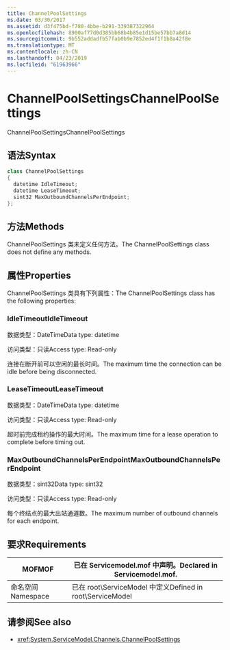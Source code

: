 ```yaml
---
title: ChannelPoolSettings
ms.date: 03/30/2017
ms.assetid: d3f475bd-f780-4bbe-b291-339387322964
ms.openlocfilehash: 8900af77d0d385bb68b4b85e1d15be57bb7a8d14
ms.sourcegitcommit: 9b552addadfb57fab0b9e7852ed4f1f1b8a42f8e
ms.translationtype: MT
ms.contentlocale: zh-CN
ms.lasthandoff: 04/23/2019
ms.locfileid: "61963966"
---
```

# <a name="channelpoolsettings"></a><span data-ttu-id="b0a80-102">ChannelPoolSettings</span><span class="sxs-lookup"><span data-stu-id="b0a80-102">ChannelPoolSettings</span></span>
<span data-ttu-id="b0a80-103">ChannelPoolSettings</span><span class="sxs-lookup"><span data-stu-id="b0a80-103">ChannelPoolSettings</span></span>  
  
## <a name="syntax"></a><span data-ttu-id="b0a80-104">语法</span><span class="sxs-lookup"><span data-stu-id="b0a80-104">Syntax</span></span>  
  
```csharp
class ChannelPoolSettings  
{  
  datetime IdleTimeout;  
  datetime LeaseTimeout;  
  sint32 MaxOutboundChannelsPerEndpoint;  
};  
```  
  
## <a name="methods"></a><span data-ttu-id="b0a80-105">方法</span><span class="sxs-lookup"><span data-stu-id="b0a80-105">Methods</span></span>  
 <span data-ttu-id="b0a80-106">ChannelPoolSettings 类未定义任何方法。</span><span class="sxs-lookup"><span data-stu-id="b0a80-106">The ChannelPoolSettings class does not define any methods.</span></span>  
  
## <a name="properties"></a><span data-ttu-id="b0a80-107">属性</span><span class="sxs-lookup"><span data-stu-id="b0a80-107">Properties</span></span>  
 <span data-ttu-id="b0a80-108">ChannelPoolSettings 类具有下列属性：</span><span class="sxs-lookup"><span data-stu-id="b0a80-108">The ChannelPoolSettings class has the following properties:</span></span>  
  
### <a name="idletimeout"></a><span data-ttu-id="b0a80-109">IdleTimeout</span><span class="sxs-lookup"><span data-stu-id="b0a80-109">IdleTimeout</span></span>  
 <span data-ttu-id="b0a80-110">数据类型：DateTime</span><span class="sxs-lookup"><span data-stu-id="b0a80-110">Data type: datetime</span></span>  
  
 <span data-ttu-id="b0a80-111">访问类型：只读</span><span class="sxs-lookup"><span data-stu-id="b0a80-111">Access type: Read-only</span></span>  
  
 <span data-ttu-id="b0a80-112">连接在断开前可以空闲的最长时间。</span><span class="sxs-lookup"><span data-stu-id="b0a80-112">The maximum time the connection can be idle before being disconnected.</span></span>  
  
### <a name="leasetimeout"></a><span data-ttu-id="b0a80-113">LeaseTimeout</span><span class="sxs-lookup"><span data-stu-id="b0a80-113">LeaseTimeout</span></span>  
 <span data-ttu-id="b0a80-114">数据类型：DateTime</span><span class="sxs-lookup"><span data-stu-id="b0a80-114">Data type: datetime</span></span>  
  
 <span data-ttu-id="b0a80-115">访问类型：只读</span><span class="sxs-lookup"><span data-stu-id="b0a80-115">Access type: Read-only</span></span>  
  
 <span data-ttu-id="b0a80-116">超时前完成租约操作的最大时间。</span><span class="sxs-lookup"><span data-stu-id="b0a80-116">The maximum time for a lease operation to complete before timing out.</span></span>  
  
### <a name="maxoutboundchannelsperendpoint"></a><span data-ttu-id="b0a80-117">MaxOutboundChannelsPerEndpoint</span><span class="sxs-lookup"><span data-stu-id="b0a80-117">MaxOutboundChannelsPerEndpoint</span></span>  
 <span data-ttu-id="b0a80-118">数据类型：sint32</span><span class="sxs-lookup"><span data-stu-id="b0a80-118">Data type: sint32</span></span>  
  
 <span data-ttu-id="b0a80-119">访问类型：只读</span><span class="sxs-lookup"><span data-stu-id="b0a80-119">Access type: Read-only</span></span>  
  
 <span data-ttu-id="b0a80-120">每个终结点的最大出站通道数。</span><span class="sxs-lookup"><span data-stu-id="b0a80-120">The maximum number of outbound channels for each endpoint.</span></span>  
  
## <a name="requirements"></a><span data-ttu-id="b0a80-121">要求</span><span class="sxs-lookup"><span data-stu-id="b0a80-121">Requirements</span></span>  
  
|<span data-ttu-id="b0a80-122">MOF</span><span class="sxs-lookup"><span data-stu-id="b0a80-122">MOF</span></span>|<span data-ttu-id="b0a80-123">已在 Servicemodel.mof 中声明。</span><span class="sxs-lookup"><span data-stu-id="b0a80-123">Declared in Servicemodel.mof.</span></span>|  
|---------|-----------------------------------|  
|<span data-ttu-id="b0a80-124">命名空间</span><span class="sxs-lookup"><span data-stu-id="b0a80-124">Namespace</span></span>|<span data-ttu-id="b0a80-125">已在 root\ServiceModel 中定义</span><span class="sxs-lookup"><span data-stu-id="b0a80-125">Defined in root\ServiceModel</span></span>|  
  
## <a name="see-also"></a><span data-ttu-id="b0a80-126">请参阅</span><span class="sxs-lookup"><span data-stu-id="b0a80-126">See also</span></span>

- <xref:System.ServiceModel.Channels.ChannelPoolSettings>
